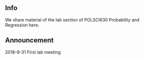 ## Info

We share material of the lab section of POLSCI630 Probability and Regression here.

## Announcement

2018-8-31 First lab meeting
